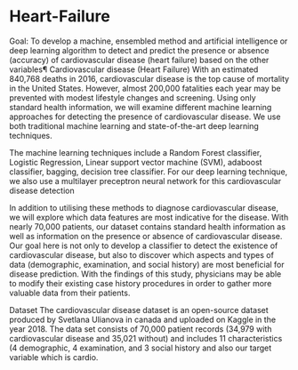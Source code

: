 # Heart-Failure
Goal: To develop a machine, ensembled method and artificial intelligence or deep learning algorithm to detect and predict the presence or absence (accuracy) of cardiovascular disease (heart failure) based on the other variables¶
Cardiovascular disease (Heart Failure)
With an estimated 840,768 deaths in 2016, cardiovascular disease is the top cause of mortality in the United States. However, almost 200,000 fatalities each year may be prevented with modest lifestyle changes and screening. Using only standard health information, we will examine different machine learning approaches for detecting the presence of cardiovascular disease. We use both traditional machine learning and state-of-the-art deep learning techniques.

The machine learning techniques include a Random Forest classifier, Logistic Regression, Linear support vector machine (SVM), adaboost classifier, bagging, decision tree classifier. For our deep learning technique, we also use a multilayer preceptron neural network for this cardiovascular disease detection

In addition to utilising these methods to diagnose cardiovascular disease, we will explore which data features are most indicative for the disease. With nearly 70,000 patients, our dataset contains standard health information as well as information on the presence or absence of cardiovascular disease. Our goal here is not only to develop a classifier to detect the existence of cardiovascular disease, but also to discover which aspects and types of data (demographic, examination, and social history) are most beneficial for disease prediction. With the findings of this study, physicians may be able to modify their existing case history procedures in order to gather more valuable data from their patients.

Dataset
The cardiovascular disease dataset is an open-source dataset produced by Svetlana Ulianova in canada and uploaded on Kaggle in the year 2018. The data set consists of 70,000 patient records (34,979 with cardiovascular disease and 35,021 without) and includes 11 characteristics (4 demographic, 4 examination, and 3 social history and also our target variable which is cardio.
